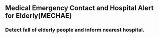 ## Medical Emergency Contact and Hospital Alert for Elderly(MECHAE)

### Detect fall of elderly people and inform nearest hospital.
